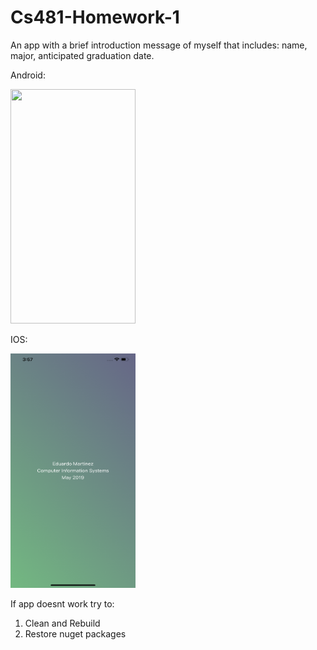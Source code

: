 # Cs481-Homework-1

 An app with a brief introduction message of  myself that includes: name, major, anticipated graduation date. 

Android:

<img src="https://github.com/Spageddy/Cs481-Homework-1/blob/master/Images/Android.gif?raw=true" width="200" height="375">

IOS:

<img src="https://github.com/Spageddy/Cs481-Homework-1/blob/master/Images/ios.png" width="200" height="375">


If app doesnt work try to:
1. Clean and Rebuild
2. Restore nuget packages

